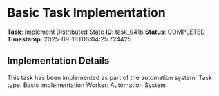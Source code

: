 # Basic Task Implementation

**Task**: Implement Distributed State
**ID**: task_0416
**Status**: COMPLETED
**Timestamp**: 2025-09-18T06:04:25.724425

## Implementation Details

This task has been implemented as part of the automation system.
Task type: Basic implementation
Worker: Automation System
